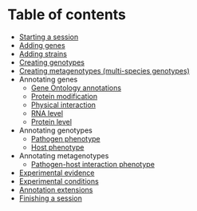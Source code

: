 # Table of contents

* [Starting a session](getting_started)
* [Adding genes](getting_started#adding_genes_and_organisms)
* [Adding strains](getting_started#adding_strains)
* [Creating genotypes](genotypes)
* [Creating metagenotypes (multi-species genotypes)](genotypes#metagenotype_management)
* Annotating genes
    * [Gene Ontology annotations](go_annotation)
    * [Protein modification](modification_annotation)
    * [Physical interaction](physical_interaction_annotation)
    * [RNA level](gene_expression)
    * [Protein level](gene_expression)
* Annotating genotypes
    * [Pathogen phenotype](phipo_annotation#single_species_phenotypes)
    * [Host phenotype](phipo_annotation#single_species_phenotypes)
* Annotating metagenotypes
    * [Pathogen-host interaction phenotype](phipo_annotation#pathogen_host_interaction_phenotypes)
* [Experimental evidence](phipo_annotation#experimental_evidence)
* [Experimental conditions](phipo_annotation#experimental_conditions)
* [Annotation extensions](phipo_annotation#annotation_extensions)
* [Finishing a session](getting_started#finishing_and_submitting)
